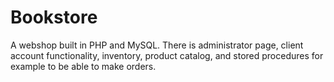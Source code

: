 # Bookstore

A webshop built in PHP and MySQL.
There is administrator page, client account functionality,
inventory, product catalog, and stored procedures for example
to be able to make orders.
